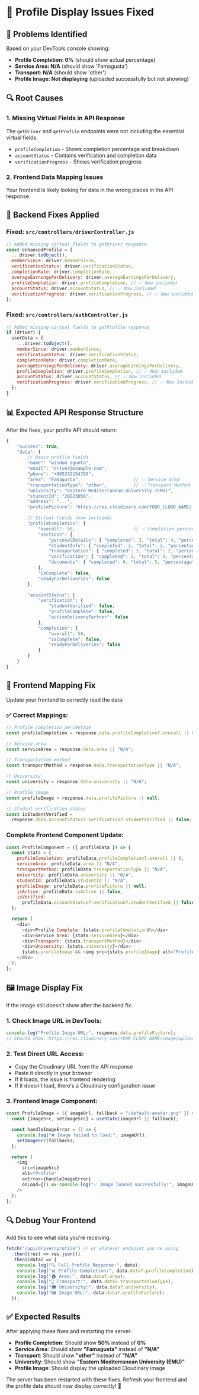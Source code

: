 # 🔧 Profile Display Issues Fixed

## 🎯 **Problems Identified**

Based on your DevTools console showing:

- **Profile Completion: 0%** (should show actual percentage)
- **Service Area: N/A** (should show 'Famagusta')
- **Transport: N/A** (should show 'other')
- **Profile Image: Not displaying** (uploaded successfully but not showing)

## 🔍 **Root Causes**

### 1. **Missing Virtual Fields in API Response**

The `getDriver` and `getProfile` endpoints were not including the essential virtual fields:

- `profileCompletion` - Shows completion percentage and breakdown
- `accountStatus` - Contains verification and completion data
- `verificationProgress` - Shows verification progress

### 2. **Frontend Data Mapping Issues**

Your frontend is likely looking for data in the wrong places in the API response.

## 🔧 **Backend Fixes Applied**

### **Fixed: `src/controllers/driverController.js`**

```javascript
// Added missing virtual fields to getDriver response
const enhancedProfile = {
  ...driver.toObject(),
  memberSince: driver.memberSince,
  verificationStatus: driver.verificationStatus,
  completionRate: driver.completionRate,
  averageEarningsPerDelivery: driver.averageEarningsPerDelivery,
  profileCompletion: driver.profileCompletion, // ✅ Now included
  accountStatus: driver.accountStatus, // ✅ Now included
  verificationProgress: driver.verificationProgress, // ✅ Now included
};
```

### **Fixed: `src/controllers/authController.js`**

```javascript
// Added missing virtual fields to getProfile response
if (driver) {
  userData = {
    ...driver.toObject(),
    memberSince: driver.memberSince,
    verificationStatus: driver.verificationStatus,
    completionRate: driver.completionRate,
    averageEarningsPerDelivery: driver.averageEarningsPerDelivery,
    profileCompletion: driver.profileCompletion, // ✅ Now included
    accountStatus: driver.accountStatus, // ✅ Now included
    verificationProgress: driver.verificationProgress, // ✅ Now included
  };
}
```

## 📊 **Expected API Response Structure**

After the fixes, your profile API should return:

```javascript
{
    "success": true,
    "data": {
        // Basic profile fields
        "name": "wisdom agunta",
        "email": "driver@example.com",
        "phone": "+905332154789",
        "area": "Famagusta",                    // ✅ Service Area
        "transportationType": "other",          // ✅ Transport Method
        "university": "Eastern Mediterranean University (EMU)",
        "studentId": "20223056",
        "address": "...",
        "profilePicture": "https://res.cloudinary.com/YOUR_CLOUD_NAME/...", // ✅ Image URL

        // Virtual fields (now included)
        "profileCompletion": {
            "overall": 50,                      // ✅ Completion percentage
            "sections": {
                "personalDetails": { "completed": 3, "total": 4, "percentage": 75 },
                "studentInfo": { "completed": 2, "total": 2, "percentage": 100 },
                "transportation": { "completed": 1, "total": 2, "percentage": 50 },
                "verification": { "completed": 1, "total": 3, "percentage": 33 },
                "documents": { "completed": 0, "total": 5, "percentage": 0 }
            },
            "isComplete": false,
            "readyForDeliveries": false
        },

        "accountStatus": {
            "verification": {
                "studentVerified": false,
                "profileComplete": false,
                "activeDeliveryPartner": false
            },
            "completion": {
                "overall": 50,
                "isComplete": false,
                "readyForDeliveries": false
            }
        }
    }
}
```

## 🎨 **Frontend Mapping Fix**

Update your frontend to correctly read the data:

### **✅ Correct Mappings:**

```javascript
// Profile completion percentage
const profileCompletion = response.data.profileCompletion?.overall || 0;

// Service area
const serviceArea = response.data.area || "N/A";

// Transportation method
const transportMethod = response.data.transportationType || "N/A";

// University
const university = response.data.university || "N/A";

// Profile image
const profileImage = response.data.profilePicture || null;

// Student verification status
const isStudentVerified =
  response.data.accountStatus?.verification?.studentVerified || false;
```

### **Complete Frontend Component Update:**

```javascript
const ProfileComponent = ({ profileData }) => {
  const stats = {
    profileCompletion: profileData.profileCompletion?.overall || 0,
    serviceArea: profileData.area || "N/A",
    transportMethod: profileData.transportationType || "N/A",
    university: profileData.university || "N/A",
    studentId: profileData.studentId || "N/A",
    profileImage: profileData.profilePicture || null,
    isActive: profileData.isActive || false,
    isVerified:
      profileData.accountStatus?.verification?.studentVerified || false,
  };

  return (
    <div>
      <div>Profile Complete: {stats.profileCompletion}%</div>
      <div>Service Area: {stats.serviceArea}</div>
      <div>Transport: {stats.transportMethod}</div>
      <div>University: {stats.university}</div>
      {stats.profileImage && <img src={stats.profileImage} alt="Profile" />}
    </div>
  );
};
```

## 🖼️ **Image Display Fix**

If the image still doesn't show after the backend fix:

### 1. **Check Image URL in DevTools:**

```javascript
console.log("Profile Image URL:", response.data.profilePicture);
// Should show: https://res.cloudinary.com/YOUR_CLOUD_NAME/image/upload/v1754765396/driver-profiles/file_o04uvo.jpg
```

### 2. **Test Direct URL Access:**

- Copy the Cloudinary URL from the API response
- Paste it directly in your browser
- If it loads, the issue is frontend rendering
- If it doesn't load, there's a Cloudinary configuration issue

### 3. **Frontend Image Component:**

```javascript
const ProfileImage = ({ imageUrl, fallback = "/default-avatar.png" }) => {
  const [imageSrc, setImageSrc] = useState(imageUrl || fallback);

  const handleImageError = () => {
    console.log("❌ Image failed to load:", imageUrl);
    setImageSrc(fallback);
  };

  return (
    <img
      src={imageSrc}
      alt="Profile"
      onError={handleImageError}
      onLoad={() => console.log("✅ Image loaded successfully:", imageUrl)}
    />
  );
};
```

## 🔍 **Debug Your Frontend**

Add this to see what data you're receiving:

```javascript
fetch("/api/driver/profile") // or whatever endpoint you're using
  .then((res) => res.json())
  .then((data) => {
    console.log("🔍 Full Profile Response:", data);
    console.log("📊 Profile Completion:", data.data?.profileCompletion);
    console.log("🏠 Area:", data.data?.area);
    console.log("🚗 Transport:", data.data?.transportationType);
    console.log("🎓 University:", data.data?.university);
    console.log("🖼️ Image URL:", data.data?.profilePicture);
  });
```

## ✅ **Expected Results**

After applying these fixes and restarting the server:

- **Profile Completion**: Should show **50%** instead of **0%**
- **Service Area**: Should show **"Famagusta"** instead of **"N/A"**
- **Transport**: Should show **"other"** instead of **"N/A"**
- **University**: Should show **"Eastern Mediterranean University (EMU)"**
- **Profile Image**: Should display the uploaded Cloudinary image

The server has been restarted with these fixes. Refresh your frontend and the profile data should now display correctly! 🎯
